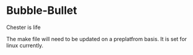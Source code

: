 # Bubble-Bullet
Chester is life

The make file will need to be updated on a preplatfrom basis. It is set for linux currently.
